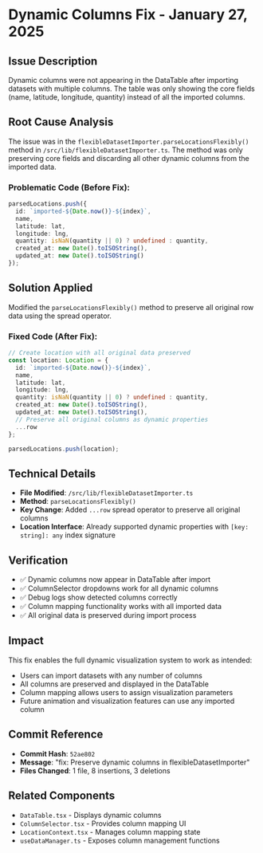 # Dynamic Columns Fix - January 27, 2025

## Issue Description
Dynamic columns were not appearing in the DataTable after importing datasets with multiple columns. The table was only showing the core fields (name, latitude, longitude, quantity) instead of all the imported columns.

## Root Cause Analysis
The issue was in the `flexibleDatasetImporter.parseLocationsFlexibly()` method in `/src/lib/flexibleDatasetImporter.ts`. The method was only preserving core fields and discarding all other dynamic columns from the imported data.

### Problematic Code (Before Fix):
```typescript
parsedLocations.push({
  id: `imported-${Date.now()}-${index}`,
  name,
  latitude: lat,
  longitude: lng,
  quantity: isNaN(quantity || 0) ? undefined : quantity,
  created_at: new Date().toISOString(),
  updated_at: new Date().toISOString()
});
```

## Solution Applied
Modified the `parseLocationsFlexibly()` method to preserve all original row data using the spread operator.

### Fixed Code (After Fix):
```typescript
// Create location with all original data preserved
const location: Location = {
  id: `imported-${Date.now()}-${index}`,
  name,
  latitude: lat,
  longitude: lng,
  quantity: isNaN(quantity || 0) ? undefined : quantity,
  created_at: new Date().toISOString(),
  updated_at: new Date().toISOString(),
  // Preserve all original columns as dynamic properties
  ...row
};

parsedLocations.push(location);
```

## Technical Details
- **File Modified**: `/src/lib/flexibleDatasetImporter.ts`
- **Method**: `parseLocationsFlexibly()`
- **Key Change**: Added `...row` spread operator to preserve all original columns
- **Location Interface**: Already supported dynamic properties with `[key: string]: any` index signature

## Verification
- ✅ Dynamic columns now appear in DataTable after import
- ✅ ColumnSelector dropdowns work for all dynamic columns
- ✅ Debug logs show detected columns correctly
- ✅ Column mapping functionality works with all imported data
- ✅ All original data is preserved during import process

## Impact
This fix enables the full dynamic visualization system to work as intended:
- Users can import datasets with any number of columns
- All columns are preserved and displayed in the DataTable
- Column mapping allows users to assign visualization parameters
- Future animation and visualization features can use any imported column

## Commit Reference
- **Commit Hash**: `52ae802`
- **Message**: "fix: Preserve dynamic columns in flexibleDatasetImporter"
- **Files Changed**: 1 file, 8 insertions, 3 deletions

## Related Components
- `DataTable.tsx` - Displays dynamic columns
- `ColumnSelector.tsx` - Provides column mapping UI
- `LocationContext.tsx` - Manages column mapping state
- `useDataManager.ts` - Exposes column management functions

